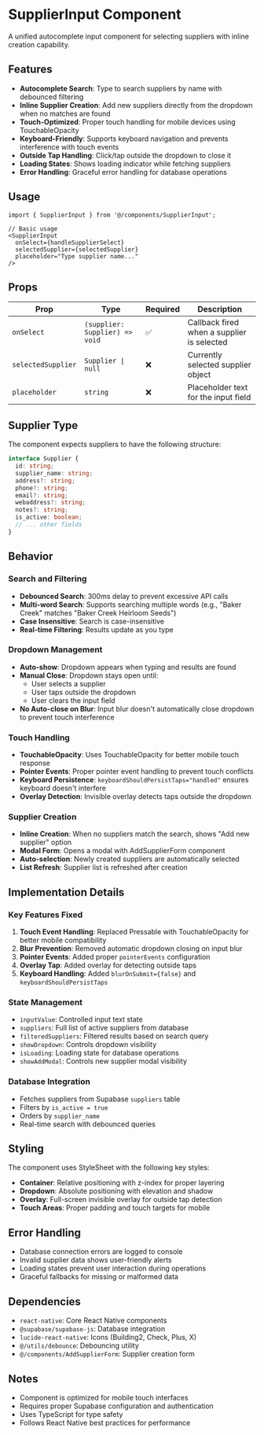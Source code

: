 # SupplierInput Component

A unified autocomplete input component for selecting suppliers with inline creation capability.

## Features

- **Autocomplete Search**: Type to search suppliers by name with debounced filtering
- **Inline Supplier Creation**: Add new suppliers directly from the dropdown when no matches are found
- **Touch-Optimized**: Proper touch handling for mobile devices using TouchableOpacity
- **Keyboard-Friendly**: Supports keyboard navigation and prevents interference with touch events
- **Outside Tap Handling**: Click/tap outside the dropdown to close it
- **Loading States**: Shows loading indicator while fetching suppliers
- **Error Handling**: Graceful error handling for database operations

## Usage

```tsx
import { SupplierInput } from '@/components/SupplierInput';

// Basic usage
<SupplierInput
  onSelect={handleSupplierSelect}
  selectedSupplier={selectedSupplier}
  placeholder="Type supplier name..."
/>
```

## Props

| Prop | Type | Required | Description |
|------|------|----------|-------------|
| `onSelect` | `(supplier: Supplier) => void` | ✅ | Callback fired when a supplier is selected |
| `selectedSupplier` | `Supplier \| null` | ❌ | Currently selected supplier object |
| `placeholder` | `string` | ❌ | Placeholder text for the input field |

## Supplier Type

The component expects suppliers to have the following structure:

```typescript
interface Supplier {
  id: string;
  supplier_name: string;
  address?: string;
  phone?: string;
  email?: string;
  webaddress?: string;
  notes?: string;
  is_active: boolean;
  // ... other fields
}
```

## Behavior

### Search and Filtering
- **Debounced Search**: 300ms delay to prevent excessive API calls
- **Multi-word Search**: Supports searching multiple words (e.g., "Baker Creek" matches "Baker Creek Heirloom Seeds")
- **Case Insensitive**: Search is case-insensitive
- **Real-time Filtering**: Results update as you type

### Dropdown Management
- **Auto-show**: Dropdown appears when typing and results are found
- **Manual Close**: Dropdown stays open until:
  - User selects a supplier
  - User taps outside the dropdown
  - User clears the input field
- **No Auto-close on Blur**: Input blur doesn't automatically close dropdown to prevent touch interference

### Touch Handling
- **TouchableOpacity**: Uses TouchableOpacity for better mobile touch response
- **Pointer Events**: Proper pointer event handling to prevent touch conflicts
- **Keyboard Persistence**: `keyboardShouldPersistTaps="handled"` ensures keyboard doesn't interfere
- **Overlay Detection**: Invisible overlay detects taps outside the dropdown

### Supplier Creation
- **Inline Creation**: When no suppliers match the search, shows "Add new supplier" option
- **Modal Form**: Opens a modal with AddSupplierForm component
- **Auto-selection**: Newly created suppliers are automatically selected
- **List Refresh**: Supplier list is refreshed after creation

## Implementation Details

### Key Features Fixed
1. **Touch Event Handling**: Replaced Pressable with TouchableOpacity for better mobile compatibility
2. **Blur Prevention**: Removed automatic dropdown closing on input blur
3. **Pointer Events**: Added proper `pointerEvents` configuration
4. **Overlay Tap**: Added overlay for detecting outside taps
5. **Keyboard Handling**: Added `blurOnSubmit={false}` and `keyboardShouldPersistTaps`

### State Management
- `inputValue`: Controlled input text state
- `suppliers`: Full list of active suppliers from database
- `filteredSuppliers`: Filtered results based on search query
- `showDropdown`: Controls dropdown visibility
- `isLoading`: Loading state for database operations
- `showAddModal`: Controls new supplier modal visibility

### Database Integration
- Fetches suppliers from Supabase `suppliers` table
- Filters by `is_active = true`
- Orders by `supplier_name`
- Real-time search with debounced queries

## Styling

The component uses StyleSheet with the following key styles:

- **Container**: Relative positioning with z-index for proper layering
- **Dropdown**: Absolute positioning with elevation and shadow
- **Overlay**: Full-screen invisible overlay for outside tap detection
- **Touch Areas**: Proper padding and touch targets for mobile

## Error Handling

- Database connection errors are logged to console
- Invalid supplier data shows user-friendly alerts
- Loading states prevent user interaction during operations
- Graceful fallbacks for missing or malformed data

## Dependencies

- `react-native`: Core React Native components
- `@supabase/supabase-js`: Database integration
- `lucide-react-native`: Icons (Building2, Check, Plus, X)
- `@/utils/debounce`: Debouncing utility
- `@/components/AddSupplierForm`: Supplier creation form

## Notes

- Component is optimized for mobile touch interfaces
- Requires proper Supabase configuration and authentication
- Uses TypeScript for type safety
- Follows React Native best practices for performance
